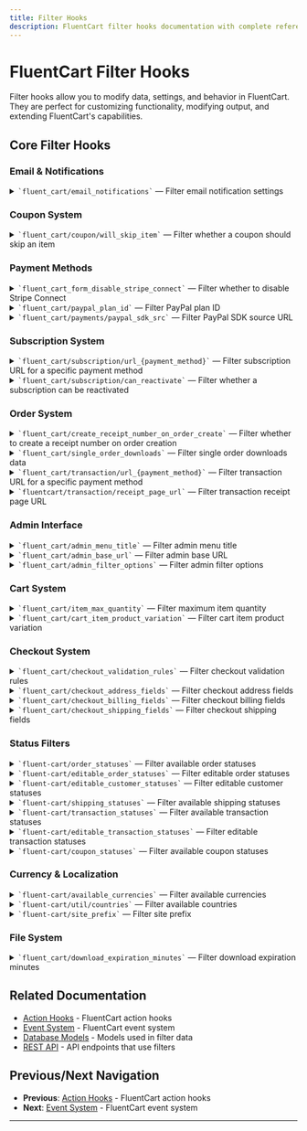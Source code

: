 ```yaml
---
title: Filter Hooks
description: FluentCart filter hooks documentation with complete reference and usage examples.
---
```


# FluentCart Filter Hooks

Filter hooks allow you to modify data, settings, and behavior in FluentCart. They are perfect for customizing functionality, modifying output, and extending FluentCart's capabilities.

## Core Filter Hooks

### Email & Notifications


<details>
<summary><code>`fluent_cart/email_notifications`</code> &mdash; Filter email notification settings</summary>

**When it runs:**
This filter is applied whenever FluentCart retrieves or prepares the email notification settings, allowing you to customize or override the default notification configuration.


**Parameters:**

- `$settings` (array): The current email notification settings
    ```php
    $settings = [
        'enabled'        => true,
        'recipients'     => ['admin@example.com'],
        'templates'      => [],
        'custom_setting' => 'any value',
    ];
    ```

**Returns:**
- $settings (array): The modified email notification settings array

**Usage:**
```php
add_filter('fluent_cart/email_notifications', function($settings) {
        // Example: Add a custom setting
        $settings['custom_setting'] = 'custom_value';
        return $settings;
}, 10, 1);
```
</details>

### Coupon System



<details>
<summary><code>`fluent_cart/coupon/will_skip_item`</code> &mdash; Filter whether a coupon should skip an item</summary>

**When it runs:**
This filter is applied during coupon validation for each cart item, allowing you to programmatically skip applying a coupon to specific items based on custom logic.

**Parameters:**

- `$willSkip` (bool): Whether the item should be skipped (default logic result)
- `$data` (array): Contextual data for the item and coupon
    ```php
    $data = [
        'item' => [
            'object_id',
            'product_id',
            'variation_id',
            'name',
            'quantity',
            'price',
            'subtotal',
            'total',
            'tax',
            'discount',
            'meta',
            'type',
            'sku',
            'image',
            'options',
            'cart_item_id',
        'coupon' => [
            'id',
            'parent',
            'title',
            'code',
            'status',
            'type',
            'conditions',
            'amount',
            'stackable',
            'priority',
            'use_count',
            'notes',
            'show_on_checkout',
            'start_date',
            'end_date',
            'max_uses',
        ],
        'cart' => [ /* Cart object, see Cart model for keys */ ]
    ];
    ```

**Returns:**
- `$willSkip` (bool): Whether to skip applying the coupon to this item

**Usage:**
```php
add_filter('fluent_cart/coupon/will_skip_item', function($willSkip, $data) {
    $item = $data['item'];
    $coupon = $data['coupon'];
    // Custom logic: skip coupon for a specific product
    if ($item['product_id'] === 123) {
        return true;
    }
    return $willSkip;
}, 10, 2);
```
</details>

### Payment Methods



<details>
<summary><code>`fluent_cart_form_disable_stripe_connect`</code> &mdash; Filter whether to disable Stripe Connect</summary>

**When it runs:**

**Parameters:**

- `$disable` (bool): Whether Stripe Connect is disabled (default logic result)
- `$data` (array): Contextual data. Example structure:
    ```php
    $data = [
        'user' => [
            'ID',
            'user_login',
            'user_pass',
            'user_nicename',
            'user_email',
            'user_url',
            'user_registered',
            'user_activation_key',
            'user_status',
            'display_name',
            'roles',
            'allcaps',
            'filter',
        ],
        'cart' => [
            'id',
            'items',
            'total',
            'subtotal',
            'tax',
            'discount',
            'fees',
            'shipping_total',
            'currency',
            'customer_id',
            'created_at',
            'updated_at',
            'meta',
        ],
        'environment' => [
            'is_admin',
            'is_ajax',
            'site_url',
            'home_url',
            'current_user_id',
            'request_ip',
            'user_agent',
        ]
    ];
    ```

**Returns:**
- `$disable` (bool): Whether to disable Stripe Connect

**Usage:**
```php
add_filter('fluent_cart_form_disable_stripe_connect', function($disable, $data) {
    // Example: Only allow Stripe Connect for admins
    if (is_admin() && current_user_can('manage_options')) {
        return false;
    }
    return $disable;
}, 10, 2);
```
</details>



<details>
<summary><code>`fluent_cart/paypal_plan_id`</code> &mdash; Filter PayPal plan ID</summary>

**When it runs:**
This filter is applied when FluentCart determines the PayPal plan ID to use for a subscription, allowing you to override the default plan ID based on subscription data.

**Parameters:**

- `$planId` (string): The current PayPal plan ID
- `$data` (array): Contextual data:
    ```php
    $data = [
        'subscription' => [
            'id',
            'status',
            'user_id',
            'product_id',
            'billing_cycle',
            'interval',
            'interval_count',
            'trial_days',
            'start_date',
            'total_cycles',
            'completed_cycles',
            'amount',
            'currency',
            'payment_method',
            'meta',
            'created_at',
            'updated_at',
        ]
    ];
    ```

**Returns:**
- `$planId` (string): The modified PayPal plan ID

**Usage:**
```php
add_filter('fluent_cart/paypal_plan_id', function($planId, $data) {
    $subscription = $data['subscription'];
    if ($subscription['billing_cycle'] === 'yearly') {
        return 'YEARLY_PLAN_ID';
    }
    return $planId;
}, 10, 2);
```
</details>


<details>
<summary><code>`fluent_cart/payments/paypal_sdk_src`</code> &mdash; Filter PayPal SDK source URL</summary>

**When it runs:**
This filter is applied when FluentCart enqueues the PayPal SDK script, allowing you to override the default SDK source URL.


**Parameters:**

- `$sdkSrc` (string): The current PayPal SDK source URL
- `$data` (array): Contextual data. Example structure:
    ```php
    $data = [
        'payment_method' => 'paypal',
        'environment' => [
            'is_admin',
            'is_ajax',
            'site_url',
            'home_url',
            'current_user_id',
            'request_ip',
            'user_agent',
        ],
        'cart' => [
            'id',
            'items',
            'total',
            'subtotal',
            'tax',
            'discount',
            'fees',
            'shipping_total',
            'currency',
            'customer_id',
            'created_at',
            'updated_at',
            'meta',
        ]
    ];
    ```

**Returns:**
- `$sdkSrc` (string): The modified SDK source URL

**Usage:**
```php
add_filter('fluent_cart/payments/paypal_sdk_src', function($sdkSrc, $data) {
    // Use a custom PayPal SDK source
    return 'https://www.paypal.com/sdk/js?client-id=YOUR_CLIENT_ID';
}, 10, 2);
```
</details>

### Subscription System


<details>
<summary><code>`fluent_cart/subscription/url_{payment_method}`</code> &mdash; Filter subscription URL for a specific payment method</summary>

**When it runs:**
This filter is applied when generating the management or view URL for a subscription, allowing you to customize the URL for each payment method (e.g., Stripe, PayPal).


**Parameters:**

- `$url` (string): The current subscription URL
- `$data` (array): Contextual data:
    ```php
    $data = [
            'status',
            'user_id',
            'product_id',
            'billing_cycle',
            'interval',
            'interval_count',
            'trial_days',
            'start_date',
            'end_date',
            'total_cycles',
            'completed_cycles',
            'amount',
            'currency',
            'payment_method',
            'meta',
            'created_at',
            'updated_at',
        ]
    ];
    ```

**Returns:**
- `$url` (string): The modified subscription URL

**Returns:**
- (string): The modified subscription URL

**Usage:**
```php
add_filter('fluent_cart/subscription/url_stripe', function($url, $data) {
        $subscription = $data['subscription'];
        // Custom subscription URL for Stripe
        return 'https://custom-portal.example.com/subscription/' . $subscription->id;
}, 10, 2);
```
</details>


<details>
<summary><code>`fluent_cart/subscription/can_reactivate`</code> &mdash; Filter whether a subscription can be reactivated</summary>

**When it runs:**
This filter is applied when checking if a cancelled subscription is eligible for reactivation, allowing you to override the default logic.


**Parameters:**

- `$canReactivate` (bool): Whether the subscription can be reactivated (default logic result)
- `$data` (array): Contextual data:
    ```php
    $data = [
        'subscription' => [
            'id',
            'status',
            'user_id',
            'product_id',
            'billing_cycle',
            'interval',
            'interval_count',
            'trial_days',
            'start_date',
            'total_cycles',
            'completed_cycles',
            'amount',
            'currency',
            'payment_method',
            'cancelled_at',
            'meta',
            'updated_at',
        ]
    ];
    ```

**Returns:**
- `$canReactivate` (bool): Whether to allow reactivation

**Returns:**
- (bool): Whether to allow reactivation

**Usage:**
```php
add_filter('fluent_cart/subscription/can_reactivate', function($canReactivate, $data) {
    $subscription = $data['subscription'];
    // Allow reactivation within 30 days of cancellation
    if ($subscription->status === 'cancelled' && $subscription->cancelled_at > strtotime('-30 days')) {
        return true;
    }
    return $canReactivate;
}, 10, 2);
```
</details>

### Order System


<details>
<summary><code>`fluent_cart/create_receipt_number_on_order_create`</code> &mdash; Filter whether to create a receipt number on order creation</summary>

**When it runs:**
This filter is applied when a new order is created, allowing you to control whether a receipt number should be generated for the order.


**Parameters:**

- `$create` (bool): Whether to create a receipt number (default logic result)

**Returns:**
- `$create` (bool): Whether to create a receipt number for the order

**Usage:**
```php
add_filter('fluent_cart/create_receipt_number_on_order_create', function($create) {
    // Always create receipt numbers for paid orders
    return true;
}, 10, 1);
```
</details>


<details>
<summary><code>`fluent_cart/single_order_downloads`</code> &mdash; Filter single order downloads data</summary>

**When it runs:**
This filter is applied when preparing the downloadable files for a specific order, allowing you to add, remove, or modify download data for the order.



**Parameters:**

- `$downloadData` (array): The current download data for the order
    ```php
    $downloadData = [
        'file_id' => [
            'name',
            'url',
            'size',
            'type',
            'expires_at',
            'download_count',
            'max_downloads',
        ]
    ];
    ```
- `$data` (array): Contextual data
    ```php
    $data = [
        'order' => [
            'id',
            'customer_id',
            'status',
            'total',
            'tax',
            'discount',
            'shipping_total',
            'currency',
            'created_at',
            'updated_at',
            'items',
            'meta',
        ]
    ];
    ```

**Returns:**
- `$downloadData` (array): The modified download data array

**Usage:**
```php
add_filter('fluent_cart/single_order_downloads', function($downloadData, $data) {
        $order = $data['order'];
        // Add a custom downloadable file
                'name' => 'Custom File',
                'url' => 'https://example.com/custom-file.pdf'
        ];
        return $downloadData;
}, 10, 2);
```
</details>



<details>
<summary><code>`fluent_cart/transaction/url_{payment_method}`</code> &mdash; Filter transaction URL for a specific payment method</summary>

**When it runs:**
This filter is applied when generating the management or view URL for a transaction, allowing you to customize the URL for each payment method (e.g., Stripe, PayPal).



**Parameters:**

- `$url` (string): The current transaction URL
- `$data` (array): Contextual data:
    ```php
    $data = [
        'transaction' => [
            'id',
            'transaction_id',
            'order_id',
            'payment_method',
            'status',
            'amount',
            'currency',
            'created_at',
            'updated_at',
            'meta',
        ]
    ];
    ```

**Returns:**
- `$url` (string): The modified transaction URL

**Returns:**
- (string): The modified transaction URL

**Usage:**
```php
add_filter('fluent_cart/transaction/url_stripe', function($url, $data) {
        $transaction = $data['transaction'];
        // Custom transaction URL for Stripe
        return 'https://dashboard.stripe.com/payments/' . $transaction->transaction_id;
}, 10, 2);
```
</details>


<details>
<summary><code>`fluentcart/transaction/receipt_page_url`</code> &mdash; Filter transaction receipt page URL</summary>

**When it runs:**
This filter is applied when generating the URL for the transaction receipt page, allowing you to customize the receipt page URL for a transaction.




**Parameters:**

- `$url` (string): The current receipt page URL
- `$data` (array): Contextual data:
    ```php
    $data = [
        'transaction' => [
            'id',
            'transaction_id',
            'order_id',
            'payment_method',
            'status',
            'amount',
            'currency',
            'created_at',
            'updated_at',
            'meta',
        ],
        'order' => [
            'status',
            'parent_id',
            'invoice_no',
            'receipt_number',
            'fulfillment_type',
            'type',
            'customer_id',
            'payment_method',
            'payment_method_title',
            'payment_status',
            'currency',
            'subtotal',
            'discount_tax',
            'manual_discount_total',
            'coupon_discount_total',
            'shipping_tax',
            'shipping_total',
            'tax_total',
            'tax_behavior',
            'total_amount',
            'rate',
            'note',
            'ip_address',
            'completed_at',
            'refunded_at',
            'total_refund',
            'uuid',
            'created_at',
            'refunded_at',
            'total_paid',
            'mode',
            'shipping_status',
            'config',
        ]
    ];
    ```

**Returns:**
- `$url` (string): The modified receipt page URL

**Returns:**
- (string): The modified receipt page URL

**Usage:**
```php
add_filter('fluentcart/transaction/receipt_page_url', function($url, $data) {
        $transaction = $data['transaction'];
        // Custom receipt page URL
        return home_url('/receipt/' . $transaction->id);
}, 10, 2);
```
</details>

### Admin Interface


<details>
<summary><code>`fluent_cart/admin_menu_title`</code> &mdash; Filter admin menu title</summary>

**When it runs:**
This filter is applied when generating the FluentCart admin menu title, allowing you to customize the menu label in the WordPress dashboard.


**Parameters:**

- `$title` (string): The current admin menu title
- `$data` (array): Contextual data. Example structure:
    ```php
    $data = [
        'user' => [
            'ID',
            'user_login',
            'user_pass',
            'user_nicename',
            'user_email',
            'user_url',
            'user_registered',
            'user_activation_key',
            'user_status',
            'display_name',
            'roles',
            'allcaps',
            'filter',
        ],
        'settings' => [
            'currency',
            'tax_enabled',
            'shipping_enabled',
            'store_name',
            'store_email',
            'store_address',
            'meta',
        ]
    ];
    ```

**Returns:**
- `$title` (string): The modified admin menu title

**Usage:**
```php
add_filter('fluent_cart/admin_menu_title', function($title, $data) {
    // Custom admin menu title
    return 'My Custom Store';
}, 10, 2);
```
</details>


<details>
<summary><code>`fluent_cart/admin_base_url`</code> &mdash; Filter admin base URL</summary>

**When it runs:**
This filter is applied when generating the base URL for FluentCart admin pages, allowing you to customize the admin URL structure.


**Parameters:**

- `$url` (string): The current admin base URL
- `$data` (array): Contextual data. Example structure:
    ```php
    $data = [
        'user' => [
            'ID',
            'user_login',
            'user_pass',
            'user_nicename',
            'user_email',
            'user_url',
            'user_registered',
            'user_activation_key',
            'user_status',
            'display_name',
            'roles',
            'allcaps',
            'filter',
        ],
        'settings' => [
            'currency',
            'tax_enabled',
            'shipping_enabled',
            'store_name',
            'store_email',
            'store_address',
            'meta',
        ]
    ];
    ```

**Returns:**
- `$url` (string): The modified admin base URL

**Usage:**
```php
add_filter('fluent_cart/admin_base_url', function($url, $data) {
    // Custom admin base URL
    return admin_url('admin.php?page=my-custom-store#/');
}, 10, 2);
```
</details>


<details>
<summary><code>`fluent_cart/admin_filter_options`</code> &mdash; Filter admin filter options</summary>

**When it runs:**
This filter is applied when generating the available filter options in the FluentCart admin interface, allowing you to add, remove, or modify filter options.


**Parameters:**

- `$options` (array): The current filter options
    ```php
    $options = [
        'filter_key' => [
            'label',
            'options',
            'default',
            'description',
            'type',
        ]
    ];
    ```
- `$data` (array): Contextual data. Example structure:
    ```php
    $data = [
        'user' => [
            'ID',
            'user_login',
            'user_pass',
            'user_nicename',
            'user_email',
            'user_url',
            'user_registered',
            'user_activation_key',
            'user_status',
            'display_name',
            'roles',
            'allcaps',
            'filter',
        ],
        'context' => [
            'screen',
            'section',
            'meta',
        ]
    ];
    ```

**Returns:**
- `$options` (array): The modified filter options array

**Usage:**
```php
add_filter('fluent_cart/admin_filter_options', function($options, $data) {
    // Add a custom filter option
    $options['custom_filter'] = [
        'label' => 'Custom Filter',
        'options' => ['option1', 'option2']
    ];
    return $options;
}, 10, 2);
```
</details>

### Cart System


<details>
<summary><code>`fluent_cart/item_max_quantity`</code> &mdash; Filter maximum item quantity</summary>

**When it runs:**
This filter is applied when determining the maximum quantity allowed for a cart item, allowing you to set custom quantity limits per product or variation.



**Parameters:**

- `$quantity` (int): The current maximum quantity allowed
- `$data` (array): Contextual data
    ```php
    $data = [
        'variation' => [
            'id',
            'sku',
            'price',
            'stock',
            'attributes',
            'image',
            'meta',
        ],
        'product' => [
            'id',
            'name',
            'sku',
            'price',
            'stock',
            'type',
            'categories',
            'image',
            'meta',
        ]
    ];
    ```

**Returns:**
- `$quantity` (int): The modified maximum quantity

**Usage:**
```php
add_filter('fluent_cart/item_max_quantity', function($quantity, $data) {
    $variation = $data['variation'];
    $product = $data['product'];
    // Custom quantity limit for a specific product
    if ($product['id'] === 123) {
        return 5;
    }
    return $quantity;
}, 10, 2);
```
</details>


<details>
<summary><code>`fluent_cart/cart_item_product_variation`</code> &mdash; Filter cart item product variation</summary>

**When it runs:**
This filter is applied when retrieving or updating the product variation for a cart item, allowing you to modify the variation object before it is used in the cart.


**Parameters:**

- `$variation` (object): The current product variation object
- `$itemId` (int): The cart item ID
- `$incrementBy` (int): The quantity increment value
- `$existingItems` (array): The current cart items array

**Returns:**
- (object): The modified product variation object

**Usage:**
```php
add_filter('fluent_cart/cart_item_product_variation', function($variation, $itemId, $incrementBy, $existingItems) {
    // Custom variation logic
    if ($variation->id === 456) {
        $variation->custom_field = 'custom_value';
    }
    return $variation;
}, 10, 4);
```
</details>

### Checkout System


<details>
<summary><code>`fluent_cart/checkout_validation_rules`</code> &mdash; Filter checkout validation rules</summary>

**When it runs:**
This filter is applied when building the validation rules for the checkout form, allowing you to add, remove, or modify validation requirements for checkout fields.

**Parameters:**

- `$rules` (array): The current validation rules array. Example:
    ```php
    $rules = [
        'field_name' => 'required|string',
        'custom_field' => 'required|string|max:255',
        // ...
    ];
    ```
- `$data` (array): Contextual data for the checkout (may include cart, user, etc.)

**Returns:**
- `$rules` (array): The modified validation rules array

**Usage:**
```php
add_filter('fluent_cart/checkout_validation_rules', function($rules, $data) {
    // Add custom validation rules
    $rules['custom_field'] = 'required|string|max:255';
    return $rules;
}, 10, 2);
```
</details>


<details>
<summary><code>`fluent_cart/checkout_address_fields`</code> &mdash; Filter checkout address fields</summary>

**When it runs:**
This filter is applied when building the address fields for the checkout form, allowing you to add, remove, or modify address fields.


**Parameters:**

- `$fields` (array): The current address fields array
    ```php
    $fields = [
        'custom_field' => [
            'label'    => 'Custom Field',
            'type'     => 'text',
            'required' => false
        ]
    ];
    ```
- `$data` (array): Contextual data for the checkout (may include cart, user, etc.)

**Returns:**
- (array): The modified address fields array

**Usage:**
```php
add_filter('fluent_cart/checkout_address_fields', function($fields, $data) {
    // Add a custom address field
    $fields['custom_field'] = [
        'label' => 'Custom Field',
        'type' => 'text',
        'required' => false
    ];
    return $fields;
}, 10, 2);
```
</details>


<details>
<summary><code>`fluent_cart/checkout_billing_fields`</code> &mdash; Filter checkout billing fields</summary>

**When it runs:**
This filter is applied when building the billing fields for the checkout form, allowing you to add, remove, or modify billing fields.


**Parameters:**

- `$fields` (array): The current billing fields array
    ```php
    $fields = [
        'company_name' => [
            'label'    => 'Company Name',
            'type'     => 'text',
            'required' => false
        ]
    ];
    ```
- `$data` (array): Contextual data for the checkout (may include cart, user, etc.)

**Returns:**
- (array): The modified billing fields array

**Usage:**
```php
add_filter('fluent_cart/checkout_billing_fields', function($fields, $data) {
    // Add a custom billing field
    $fields['company_name'] = [
        'label' => 'Company Name',
        'type' => 'text',
        'required' => false
    ];
    return $fields;
}, 10, 2);
```
</details>


<details>
<summary><code>`fluent_cart/checkout_shipping_fields`</code> &mdash; Filter checkout shipping fields</summary>

**When it runs:**
This filter is applied when building the shipping fields for the checkout form, allowing you to add, remove, or modify shipping fields.


**Parameters:**

- `$fields` (array): The current shipping fields array
    ```php
    $fields = [
        'delivery_instructions' => [
            'label'    => 'Delivery Instructions',
            'type'     => 'textarea',
            'required' => false
        ]
    ];
    ```
- `$data` (array): Contextual data for the checkout (may include cart, user, etc.)

**Returns:**
- (array): The modified shipping fields array

**Usage:**
```php
add_filter('fluent_cart/checkout_shipping_fields', function($fields, $data) {
    // Add a custom shipping field
    $fields['delivery_instructions'] = [
        'label' => 'Delivery Instructions',
        'type' => 'textarea',
        'required' => false
    ];
    return $fields;
}, 10, 2);
```
</details>

### Status Filters


<details>
<summary><code>`fluent-cart/order_statuses`</code> &mdash; Filter available order statuses</summary>

**When it runs:**
This filter is applied when retrieving the list of available order statuses, allowing you to add, remove, or modify order statuses.


**Parameters:**

- `$statuses` (array): The current order statuses array. Example structure:
    ```php
    $statuses = [
        'processing' => 'Processing',
        'completed'  => 'Completed',
        'on-hold'    => 'On Hold',
        'canceled'   => 'Canceled',
        'failed'     => 'Failed',
    ];
    ```

**Returns:**
- `$statuses` (array): The modified order statuses array

**Usage:**
```php
add_filter('fluent-cart/order_statuses', function($statuses) {
    // Add a custom order status
    $statuses['custom_status'] = 'Custom Status';
    return $statuses;
}, 10, 1);
```
</details>


<details>
<summary><code>`fluent-cart/editable_order_statuses`</code> &mdash; Filter editable order statuses</summary>

**When it runs:**
This filter is applied when retrieving the list of order statuses that can be edited, allowing you to control which statuses are editable in the admin UI.


**Parameters:**

- `$statuses` (array): The current editable order statuses array. Example structure:
    ```php
    $statuses = [
        'on-hold'    => 'On Hold',
        'processing' => 'Processing',
        'completed'  => 'Completed',
        'canceled'   => 'Canceled',
    ];
    ```

**Returns:**
- `$statuses` (array): The modified editable order statuses array

**Usage:**
```php
add_filter('fluent-cart/editable_order_statuses', function($statuses) {
    // Remove a status from the editable list
    unset($statuses['completed']);
    return $statuses;
}, 10, 1);
```
</details>


<details>
<summary><code>`fluent-cart/editable_customer_statuses`</code> &mdash; Filter editable customer statuses</summary>

**When it runs:**
This filter is applied when retrieving the list of customer statuses that can be edited, allowing you to control which statuses are editable in the admin UI.


**Parameters:**

- `$statuses` (array): The current editable customer statuses array. Example structure:
    ```php
    $statuses = [
        'active'   => 'Active',
        'inactive' => 'Inactive',
    ];
    ```

**Returns:**
- `$statuses` (array): The modified editable customer statuses array

**Usage:**
```php
add_filter('fluent-cart/editable_customer_statuses', function($statuses) {
    // Add a custom customer status
    $statuses['vip'] = 'VIP Customer';
    return $statuses;
}, 10, 1);
```
</details>


<details>
<summary><code>`fluent-cart/shipping_statuses`</code> &mdash; Filter available shipping statuses</summary>

**When it runs:**
This filter is applied when retrieving the list of available shipping statuses, allowing you to add, remove, or modify shipping statuses.


**Parameters:**

- `$statuses` (array): The current shipping statuses array. Example structure:
    ```php
    $statuses = [
        'unshipped'   => 'Unhipped',
        'shipped'     => 'Shipped',
        'delivered'   => 'Delivered',
        'unshippable' => 'Unshippable',
    ];
    ```

**Returns:**
- `$statuses` (array): The modified shipping statuses array

**Usage:**
```php
add_filter('fluent-cart/shipping_statuses', function($statuses) {
    // Add a custom shipping status
    $statuses['custom_shipping'] = 'Custom Shipping';
    return $statuses;
}, 10, 1);
```
</details>


<details>
<summary><code>`fluent-cart/transaction_statuses`</code> &mdash; Filter available transaction statuses</summary>

**When it runs:**
This filter is applied when retrieving the list of available transaction statuses, allowing you to add, remove, or modify transaction statuses.


**Parameters:**

- `$statuses` (array): The current transaction statuses array. Example structure:
    ```php
    $statuses = [
        'pending'         => 'Pending',
        'paid'            => 'Paid',
        'require_capture' => 'Authorized (Require Capture)',
        'failed'          => 'Failed',
        'refunded'        => 'Refunded',
        'active'          => 'Active',
    ];
    ```

**Returns:**
- `$statuses` (array): The modified transaction statuses array

**Usage:**
```php
add_filter('fluent-cart/transaction_statuses', function($statuses) {
    // Add a custom transaction status
    $statuses['custom_transaction'] = 'Custom Transaction';
    return $statuses;
}, 10, 1);
```
</details>


<details>
<summary><code>`fluent-cart/editable_transaction_statuses`</code> &mdash; Filter editable transaction statuses</summary>

**When it runs:**
This filter is applied when retrieving the list of transaction statuses that can be edited, allowing you to control which statuses are editable in the admin UI.


**Parameters:**

- `$statuses` (array): The current editable transaction statuses array. Example structure:
    ```php
    $statuses = [
        'pending'   => 'Pending',
        'succeeded' => 'Succeeded',
        'failed'    => 'Failed',
        'refunded'  => 'Refunded',
    ];
    ```

**Returns:**
- `$statuses` (array): The modified editable transaction statuses array

**Usage:**
```php
add_filter('fluent-cart/editable_transaction_statuses', function($statuses) {
    // Remove a status from the editable list
    unset($statuses['completed']);
    return $statuses;
}, 10, 1);
```
</details>


<details>
<summary><code>`fluent-cart/coupon_statuses`</code> &mdash; Filter available coupon statuses</summary>

**When it runs:**
This filter is applied when retrieving the list of available coupon statuses, allowing you to add, remove, or modify coupon statuses.


**Parameters:**

- `$statuses` (array): The current coupon statuses array. Example structure:
    ```php
    $statuses = [
        'active'   => 'Active',
        'expired'  => 'Expired',
        'disabled' => 'Disabled',
    ];
    ```

**Returns:**
- `$statuses` (array): The modified coupon statuses array

**Usage:**
```php
add_filter('fluent-cart/coupon_statuses', function($statuses) {
    // Add a custom coupon status
    $statuses['custom_coupon'] = 'Custom Coupon';
    return $statuses;
}, 10, 1);
```
</details>

### Currency & Localization


<details>
<summary><code>`fluent-cart/available_currencies`</code> &mdash; Filter available currencies</summary>

**When it runs:**
This filter is applied when retrieving the list of available currencies, allowing you to add, remove, or modify currencies.


**Parameters:**

- `$currencies` (array): The current available currencies array. Example structure:
    ```php
    $currencies = [
        'BDT' => [
            'label'  => 'Bangladeshi Taka',
            'value'  => 'BDT',
            'symbol' => '৳',
        ],
        'USD' => [
            'label'  => 'United State Dollar',
            'value'  => 'USD',
            'symbol' => '$',
        ],
        'GBP' => [
            'label'  => 'United Kingdom',
            'value'  => 'GBP',
            'symbol' => '£',
        ],
    ];
    ```

**Returns:**
- `$currencies` (array): The modified available currencies array

**Usage:**
```php
add_filter('fluent-cart/available_currencies', function($currencies) {
    // Add a custom currency
    $currencies['BTC'] = 'Bitcoin';
    return $currencies;
}, 10, 1);
```
</details>


<details>
<summary><code>`fluent-cart/util/countries`</code> &mdash; Filter available countries</summary>

**When it runs:**
This filter is applied when retrieving the list of available countries, allowing you to add, remove, or modify countries.


**Parameters:**

- `$countries` (array): The current available countries array. Example structure:
    ```php
    $countries = [
        'AF' => 'Afghanistan',
        'AX' => 'Åland Islands',
        'AL' => 'Albania',
        'DZ' => 'Algeria',
        // ...
    ];
    ```

**Returns:**
- `$countries` (array): The modified available countries array

**Usage:**
```php
add_filter('fluent-cart/util/countries', function($countries) {
    // Add a custom country
    $countries['XX'] = 'Custom Country';
    return $countries;
}, 10, 1);
```
</details>


<details>
<summary><code>`fluent-cart/site_prefix`</code> &mdash; Filter site prefix</summary>

**When it runs:**
This filter is applied when retrieving the site prefix used for FluentCart data, allowing you to customize the prefix for multi-site or branding purposes.


**Parameters:**

- `$prefix` (string): The current site prefix

**Returns:**
- (string): The modified site prefix

**Usage:**
```php
add_filter('fluent-cart/site_prefix', function($prefix) {
    // Custom site prefix
    return 'MYSTORE_';
}, 10, 1);
```
</details>

### File System


<details>
<summary><code>`fluent_cart/download_expiration_minutes`</code> &mdash; Filter download expiration minutes</summary>

**When it runs:**
This filter is applied when determining the expiration time (in minutes) for downloadable files, allowing you to set custom expiration times based on file type or other logic.


**Parameters:**

- `$minutes` (int): The current expiration time in minutes
- `$data` (array): Contextual data
    ```php
    $data = [
        'file' => [
            'type' => 'premium',
            'name' => 'file.pdf',
            // ...
        ]
    ];
    ```

**Returns:**
- (int): The modified expiration time in minutes

**Usage:**
```php
add_filter('fluent_cart/download_expiration_minutes', function($minutes, $data) {
    $file = $data['file'];
    // Custom expiration logic for premium files
    if ($file['type'] === 'premium') {
        return 1440; // 24 hours
    }
    return $minutes;
}, 10, 2);
```
</details>

## Related Documentation

- [Action Hooks](./actions) - FluentCart action hooks
- [Event System](./events) - FluentCart event system
- [Database Models](/database/models) - Models used in filter data
- [REST API](/api/) - API endpoints that use filters

## Previous/Next Navigation

- **Previous**: [Action Hooks](./actions) - FluentCart action hooks
- **Next**: [Event System](./events) - FluentCart event system

---

